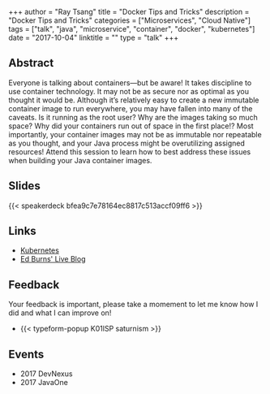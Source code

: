+++
author = "Ray Tsang"
title = "Docker Tips and Tricks"
description = "Docker Tips and Tricks"
categories = ["Microservices", "Cloud Native"]
tags = ["talk", "java", "microservice", "container", "docker", "kubernetes"]
date = "2017-10-04"
linktitle = ""
type = "talk"
+++

## Abstract
Everyone is talking about containers—but be aware! It takes discipline to use container technology. It may not be as secure nor as optimal as you thought it would be. Although it’s relatively easy to create a new immutable container image to run everywhere, you may have fallen into many of the caveats. Is it running as the root user? Why are the images taking so much space? Why did your containers run out of space in the first place!? Most importantly, your container images may not be as immutable nor repeatable as you thought, and your Java process might be overutilizing assigned resources! Attend this session to learn how to best address these issues when building your Java container images.

## Slides
{{< speakerdeck bfea9c7e78164ec8817c513accf09ff6 >}}

## Links
- [Kubernetes](https://kubernetes.io)
- [Ed Burns' Live Blog](http://ridingthecrest.com/blog/2017/02/23/ray-tsang-docker-tips-notes.html)

## Feedback
Your feedback is important, please take a momement to let me know how I did and what I can improve on!

- {{< typeform-popup K01lSP saturnism >}}

## Events
- 2017 DevNexus
- 2017 JavaOne
